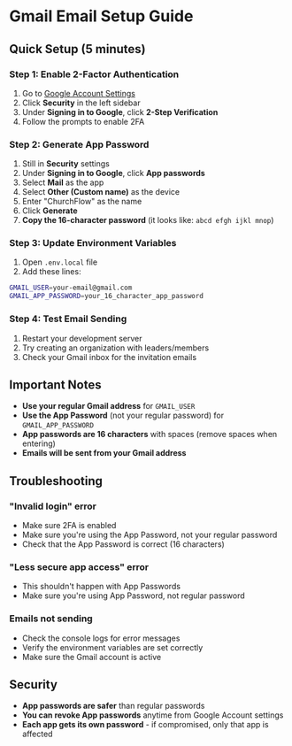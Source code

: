 # Gmail Email Setup Guide

## Quick Setup (5 minutes)

### Step 1: Enable 2-Factor Authentication
1. Go to [Google Account Settings](https://myaccount.google.com/)
2. Click **Security** in the left sidebar
3. Under **Signing in to Google**, click **2-Step Verification**
4. Follow the prompts to enable 2FA

### Step 2: Generate App Password
1. Still in **Security** settings
2. Under **Signing in to Google**, click **App passwords**
3. Select **Mail** as the app
4. Select **Other (Custom name)** as the device
5. Enter "ChurchFlow" as the name
6. Click **Generate**
7. **Copy the 16-character password** (it looks like: `abcd efgh ijkl mnop`)

### Step 3: Update Environment Variables
1. Open `.env.local` file
2. Add these lines:
```bash
GMAIL_USER=your-email@gmail.com
GMAIL_APP_PASSWORD=your_16_character_app_password
```

### Step 4: Test Email Sending
1. Restart your development server
2. Try creating an organization with leaders/members
3. Check your Gmail inbox for the invitation emails

## Important Notes

- **Use your regular Gmail address** for `GMAIL_USER`
- **Use the App Password** (not your regular password) for `GMAIL_APP_PASSWORD`
- **App passwords are 16 characters** with spaces (remove spaces when entering)
- **Emails will be sent from your Gmail address**

## Troubleshooting

### "Invalid login" error
- Make sure 2FA is enabled
- Make sure you're using the App Password, not your regular password
- Check that the App Password is correct (16 characters)

### "Less secure app access" error
- This shouldn't happen with App Passwords
- Make sure you're using App Password, not regular password

### Emails not sending
- Check the console logs for error messages
- Verify the environment variables are set correctly
- Make sure the Gmail account is active

## Security

- **App passwords are safer** than regular passwords
- **You can revoke App passwords** anytime from Google Account settings
- **Each app gets its own password** - if compromised, only that app is affected
